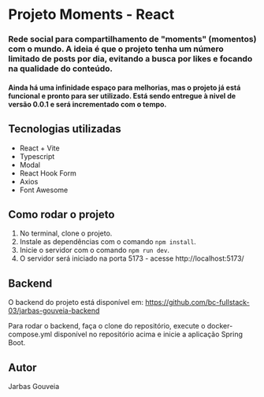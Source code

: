# Projeto Moments - React

### Rede social para compartilhamento de "moments" (momentos) com o mundo. A ideia é que o projeto tenha um número limitado de posts por dia, evitando a busca por likes e focando na qualidade do conteúdo.

#### Ainda há uma infinidade espaço para melhorias, mas o projeto já está funcional e pronto para ser utilizado. Está sendo entregue à nivel de versão 0.0.1 e será incrementado com o tempo.

## Tecnologias utilizadas
 * React + Vite
 * Typescript
 * Modal
 * React Hook Form
 * Axios
 * Font Awesome

## Como rodar o projeto

1. No terminal, clone o projeto.
2. Instale as dependências com o comando `npm install`.
3. Inicie o servidor com o comando `npm run dev`.
4. O servidor será iniciado na porta 5173 - acesse http://localhost:5173/

## Backend
O backend do projeto está disponível em:
https://github.com/bc-fullstack-03/jarbas-gouveia-backend

Para rodar o backend, faça o clone do repositório, execute o docker-compose.yml disponível no repositório acima e inicie a aplicação Spring Boot.

## Autor
Jarbas Gouveia



